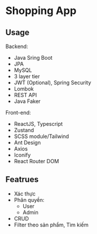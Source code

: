 # Shopping App

## Usage

Backend:
- Java Sring Boot
- JPA
- MySQL
- 3 layer tier
- JWT (Optional), Spring Security
- Lombok
- REST API
- Java Faker

Front-end:
- ReactJS, Typescript
- Zustand
- SCSS module/Tailwind
- Ant Design
- Axios
- Iconify
- React Router DOM

## Featrues

- Xác thực
- Phân quyền:
    - User
    - Admin
- CRUD
- Filter theo sản phẩm, Tìm kiếm